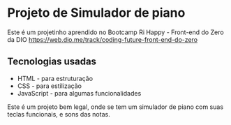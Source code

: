 # Projeto de Simulador de piano

Este é um projetinho aprendido no Bootcamp Ri Happy - Front-end do Zero da DIO
https://web.dio.me/track/coding-future-front-end-do-zero

## Tecnologias usadas

- HTML - para estruturação
- CSS - para estilização 
- JavaScript - para algumas funcionalidades

Este é um projeto bem legal, onde se tem um simulador de piano com suas teclas funcionais, e sons das notas.

